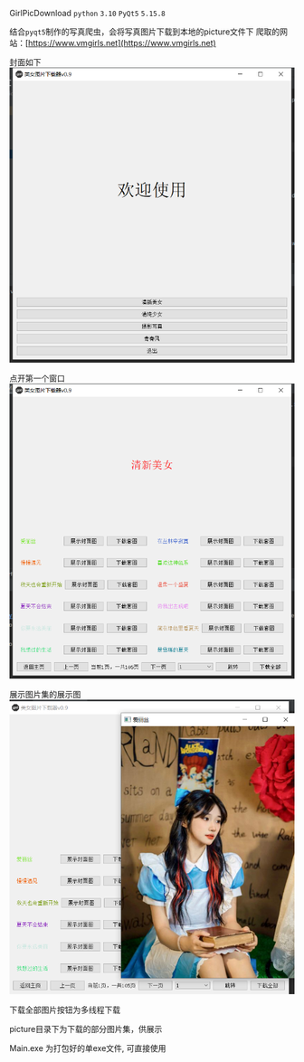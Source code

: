 GirlPicDownload
`python` `3.10`
`PyQt5` `5.15.8`

结合`pyqt5`制作的写真爬虫，会将写真图片下载到本地的picture文件下
爬取的网站：[https://www.vmgirls.net](https://www.vmgirls.net)

封面如下
![readmePics/封面照片.png](readmePics/封面照片.png)

点开第一个窗口
![readmePics/子窗口展示.png](readmePics/子窗口展示.png)

展示图片集的展示图
![readmePics/展示1.png](readmePics/展示1.png)

下载全部图片按钮为多线程下载


picture目录下为下载的部分图片集，供展示

Main.exe 为打包好的单exe文件, 可直接使用
